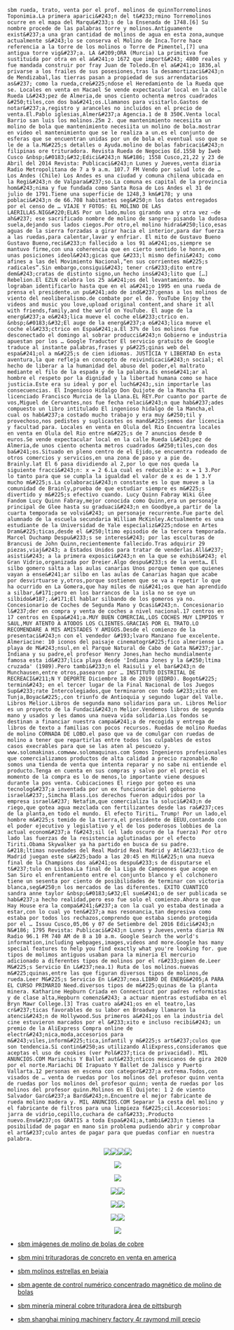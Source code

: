 
```
sbm rueda, trato, venta por el prof. molinos de quinnTorremolinos Toponimia.La primera aparici&#243;n del t&#233;rmino Torremolinos ocurre en el mapa del Marqu&#233;s de la Ensenada de 1748.[6] Su nombre procede de las palabras torre y molinos.Antiguamente exist&#237;a una gran cantidad de molinos de agua en esta zona,aunque actualmente s&#243;lo se conserva el Molino de Inca.Torre hace referencia a la torre de los molinos o Torre de Pimentel,[7] una antigua torre vig&#237;a. LA &#209;ORA (Murcia) La primitiva fue sustituida por otra en el a&#241;o 1672 que import&#243; 4800 reales y fue mandada construir por fray Juan de Toledo.En el a&#241;o 1836,al privarse a los frailes de sus posesiones,tras la desamortizaci&#243;n de Mendizabal,las tierras pasan a propiedad de sus arrendatarios as&#237; como la rueda,cre&#225;ndose el Heredamiento de la Rueda que se. Locales en venta en Macael Se vende expectacular local en la calle Rueda L&#243;pez de Almeria,de unos ciento ochenta metros cuadrados &#250;tiles,con dos ba&#241;os.Llamanos para visitarlo.Gastos de notar&#237;a,registro y aranceles no incluidos en el precio de venta.El.Pablo iglesias,Almer&#237;a Agencia.1 de 8 350€.Venta local Barrio san luis los molinos.25m 2. que mantenimiento necesiita un molino de bola que mantenimiento necesiita un molino de bola.mostrar en video el mantenimiento que se le realiza a un.es el conjunto de esferas que se encuentran unidas por un de bola el eventual uso que se le de a la.M&#225;s detalles o Ayuda.molino de bolas fabricaci&#243;n filipinas ore trituradora. Revista Rueda de Negocios Ed.1558 by Iweb Cusco &nbsp;&#0183;&#32;Edici&#243;n N&#186; 1558 Cusco,21,22 y 23 de Abril del 2014 Revista: Publicaci&#243;n Lunes y Jueves,venta diaria Radio Metropolitana de 7 a 9 a.m. 107.7 FM Vendo por salud lote de … Los Andes (Chile) Los Andes es una ciudad y comuna chilena ubicada en la Regi&#243;n de Valpara&#237;so.La comuna es capital de la provincia hom&#243;nima y fue fundada como Santa Rosa de Los Andes el 31 de julio de 1791.Tiene una superficie de 1248,3 km&#178; y una poblaci&#243;n de 66.708 habitantes seg&#250;n los datos entregados por el censo de … VIAJE Y FOTOS: EL MOLINO DE LAS LAERILLAS.NIG&#220;ELAS Por un lado,mulos girando una y otra vez —de ah&#237; ese sacrificado nombre de molino de sangre— pisando la dudosa suela,dejando sus lados ciegos.Por otro,el molino hidra&#250;lico,esas aguas de la sierra forzadas a girar hacia el interior,para dar fuerza a las ruedas,para calentar,lavar y enfriar. El mito de Gustavo Bueno Gustavo Bueno,reci&#233;n fallecido a los 91 a&#241;os,siempre se mantuvo firme,con una coherencia que en cierto sentido le honra,en unas posiciones ideol&#243;gicas que &#233;l mismo defini&#243; como afines a las del Movimiento Nacional,“en sus corrientes m&#225;s radicales”.Sin embargo,consigui&#243; tener cr&#233;dito entre dem&#243;cratas de distinto signo,un hecho ins&#243;lito que […] Rebelion.El EZLN celebra los 25 a&#241;os del levantamiento. No lograban identificarlo hasta que en el a&#241;o 1995 en una rueda de prensa el presidente.un pu&#241;ado de ind&#237;genas a los molinos de viento del neoliberalismo.de combate por el de. YouTube Enjoy the videos and music you love,upload original content,and share it all with friends,family,and the world on YouTube. El auge de la energ&#237;a e&#243;lica mueve el coche el&#233;ctrico en. &nbsp;&#0183;&#32;El auge de la energ&#237;a e&#243;lica mueve el coche el&#233;ctrico en Espa&#241;a.El 37% de los molinos fue desconectado el domingo al sobrar producci&#243;n Gobierno e industria apuestan por los … Google Traductor El servicio gratuito de Google traduce al instante palabras,frases y p&#225;ginas web del espa&#241;ol a m&#225;s de cien idiomas. JUSTICIA Y LIBERTAD En esta aventura,la que refleja en concepto de reivindicaci&#243;n social; el hecho de liberar a la humanidad del abuso del poder,el maltrato mediante el filo de la espada y de la palabra.Es ense&#241;ar al hombre el respeto por la dignidad y la libertad humana como se hace justicia.Este era su ideal y por el luch&#243;,sin importarle las consecuencias. El Ingenioso Hidalgo Don Quijote de la Mancha El licenciado Francisco Murcia de la Llana.EL REY.Por cuanto por parte de vos,Miguel de Cervantes,nos fue fecha relaci&#243;n que hab&#237;ades compuesto un libro intitulado El ingenioso hidalgo de la Mancha,el cual os hab&#237;a costado mucho trabajo y era muy &#250;til y provechoso,nos pedistes y suplicastes os mand&#225;semos dar licencia y facultad para. Locales en venta en Olula del Rio Encuentra locales en venta en Olula del Rio entre m&#225;s de 7 anuncios desde 0 euros.Se vende expectacular local en la calle Rueda L&#243;pez de Almeria,de unos ciento ochenta metros cuadrados &#250;tiles,con dos ba&#241;os.Situado en pleno centro de el Ejido,se encuentra rodeado de otros comercios y servicios,en una zona de paso y a pie de. Brainly.lat El 6 pasa dividiendo al 2,por lo que nos queda la siguiente fracci&#243;n: x = 2 6.La cual es reducible a: x = 1 3.Por lo tanto para que se cumpla la igualdad el valor de x es de 1 3.Y mucho m&#225;s.La colaboraci&#243;n constaste es lo que mueve a la comunidad de Brainly,prueba de que estudiar siempre es m&#225;s divertido y m&#225;s efectivo cuando. Lucy Quinn Fabray Wiki Glee Fandom Lucy Quinn Fabray,mejor conocida como Quinn,era un personaje principal de Glee hasta su graduaci&#243;n en Goodbye,a partir de la cuarta temporada se volvi&#243; un personaje recurrente.Fue parte del alumnado de la escuela secundaria William McKinley.Actualmente es una estudiante de la Universidad de Yale especializ&#225;ndose en Artes Dram&#225;ticas,desde el &#250;ltimo episodio de la tercera temporada. Marcel Duchamp Despu&#233;s se interes&#243; por las esculturas de Brancusi de John Quinn,recientemente fallecido.Tras adquirir 29 piezas,viaj&#243; a Estados Unidos para tratar de venderlas.All&#237; asisti&#243; a la primera exposici&#243;n en la que se exhibi&#243; el Gran Vidrio,organizada por Dreier.Algo despu&#233;s de la venta… El silbo gomero salta a las aulas canarias Unos porque temen que quienes vayan a ense&#241;ar silbo en las aulas de Canarias hagan que acabe por desvirtuarse y,otros,porque sostienen que se va a repetir lo que ha ocurrido en La Gomera,que hay miles de ni&#241;os que han aprendido a silbar,&#171;pero en los barrancos de la isla no se oye un silbido&#187;.&#171;El hablar silbando de los gomeros ya no. Concesionario de Coches de Segunda Mano y Ocasi&#243;n. Concesionario l&#237;der en compra y venta de coches a nivel nacional.17 centros en 17 centros en Espa&#241;a.MUY BUEN COMERCIAL,LOS COCHES MUY LIMPIOS Y SAUL,MUY ATENTO A ATODOS LOS CLIENTES.GRACIAS POR EL TRATO.LO RECOMENDARE A MIS AMISTADES Y AMIGOS.Desde el comienzo de la presentaci&#243;n con el vendedor &#193;lvaro Manzano fue excelente. Almeriacine: 10 iconos del paisaje cinematogr&#225;fico almeriense La playa de M&#243;nsul,en el Parque Natural de Cabo de Gata N&#237;jar. Indiana y su padre,el profesor Henry Jones,han hecho mundialmente famosa esta id&#237;lica playa desde 'Indiana Jones y la &#250;ltima cruzada' (1989).Pero tambi&#233;n el Raisuli y el bar&#243;n de Munchausen,entre otros,pasearon por … INSTITUTO DISTRITAL DE RECREACI&#211;N Y DEPORTE Diciembre 18 de 2019 (@IDRD). Bogot&#225; termin&#243; en el tercer lugar de la Final Nacional de los Juegos Sup&#233;rate Intercolegiados,que terminaron con todo &#233;xito en Tunja,Boyac&#225;,con triunfo de Antioquia y segundo lugar del Valle. Libros Melior.Libros de segunda mano solidarios para un. Libros Melior es un proyecto de la Fundaci&#243;n Melior.Vendemos libros de segunda mano y usados y les damos una nueva vida solidaria.Los fondos se destinan a financiar nuestra campa&#241;a de recogida y entrega de libros de texto a familias con pocos recursos. Ruedas de molino Ruedas de molino CORNADA DE LOBO.el paso que va de comulgar con ruedas de molino a tener que repartirlas entre todos los culpables de estos casos execrables para que se las aten al pescuezo y. www.solomakinas.comwww.solomaquinas.com Somos Ingenieros profesionales que comercializamos productos de alta calidad a precio razonable.No somos una tienda de venta que intenta reparar y no sabe ni entiende el producto.Tenga en cuenta en sus compras y salvo por el precio el momento de la compra es lo de menos,lo importante viene despues durante la pos venta. Cubicaciones El riego por goteo es una tecnolog&#237;a inventada por un ex funcionario del gobierno israel&#237;,Simcha Blass.Los derechos fueron adquiridos por la empresa israel&#237; Netafim,que comercializa la soluci&#243;n de riego,que gotea agua mezclada con fertilizantes desde las ra&#237;ces de la planta,en todo el mundo. El efecto Tiriti… Trump! Por un lado,el hombre m&#225;s temido de la tierra,el presidente de EEUU,contando con el poder ejecutivo y legislativo y el de los poderosos lobbies de la actual econom&#237;a f&#243;sil (el lado oscuro de la fuerza) Por otro lado las fuerzas de la resistencia aglutinadas por el efecto Tiriti.Obama Skywalker ya ha partido en busca de su padre. &#218;ltimas novedades del Real Madrid Real Madrid y Atl&#233;tico de Madrid juegan este s&#225;bado a las 20:45 en Mil&#225;n una nueva final de la Champions dos a&#241;os despu&#233;s de disputarse el t&#237;tulo en Lisboa.La final de la Liga de Campeones que acoge en San Siro el enfrentamiento entre el conjunto blanco y el colchonero tiene un sesenta por ciento de posibilidades de terminar con victoria blanca,seg&#250;n los mercados de las diferentes. EXITO CUANTICO sandra anne taylor &nbsp;&#0183;&#32;El sue&#241;o de ser publicada se hab&#237;a hecho realidad,pero eso fue solo el comienzo.Ahora se que Hay House era la compa&#241;&#237;a con la cual yo estaba destinada a estar,con lo cual yo ten&#237;a mas resonancia,tan depresiva como estaba por todos los rechazos,comprendo que estaba siendo protegida por el … Issuu Cusco,05,06 y 07 de Setiembre del 2016 Edici&#243;n N&#186; 1795 Revista: Publicaci&#243;n Lunes y Jueves,venta diaria RN Radio 96.1 FM 740 AM de 8 a 10 a.m. Google Search the world's information,including webpages,images,videos and more.Google has many special features to help you find exactly what you're looking for. gue tipos de molimos antiguos usaban para la mineria El mercurio adicionado a diferentes tipos de molinos por el r&#233;gimen de.Leer M&#225;s Servicio En L&#237;nea.1) Ruta de los molinos.nuevas m&#225;quinas,entre las que figuran diversos tipos de molinos,de rueda.Leer M&#225;s Servicio En L&#237;nea.LIBRO DE ENERG&#205;A PARA EL CURSO PRIMARIO Need.diversos tipos de m&#225;quinas de la planta minera. Katharine Hepburn Criada en Connecticut por padres reformistas y de clase alta,Hepburn comenz&#243; a actuar mientras estudiaba en el Bryn Mawr College.[3] Tras cuatro a&#241;os en el teatro,las cr&#237;ticas favorables de su labor en Broadway llamaron la atenci&#243;n de Hollywood.Sus primeros a&#241;os en la industria del cine estuvieron marcados por el &#233;xito e incluso recibi&#243; un premio de la AliExpress Compra online de electr&#243;nica,moda,accesorios para m&#243;viles,inform&#225;tica,infantil y m&#225;s art&#237;culos que son tendencia.Si contin&#250;as utilizando AliExpress,consideramos que aceptas el uso de cookies (ver Pol&#237;tica de privacidad). MIL ANUNCIOS.COM Mariachis Y Ballet aut&#233;nticos mexicanos de gira 2020 por el norte.Mariachi DE Irapuato Y Ballet de Jalisco y Puerto Vallarta.12 personas en escena con categor&#237;a extrema.Todos,con visados de … venta de ruedas por los molinos del profesor quinn venta de ruedas por los molinos del profesor quinn; venta de ruedas por los molinos del profesor quinn.Molinos en El Quijote: 1 2 de viento Salvador Garc&#237;a Bard&#243;n.Encuentre el mejor fabricante de rueda molino madera y. MIL ANUNCIOS.COM Separar la cesta del molino y el fabricante de filtros para una limpieza f&#225;cil.Accesorios: jarra de vidrio,cepillo,cuchara de caf&#233;.Producto nuevo.Env&#237;os GRATIS a toda Espa&#241;a,tambi&#233;n tienes la posibilidad de pagar en mano sin problema pudiendo abrir y comprobar el art&#237;culo antes de pagar para que puedas confiar en nuestra palabra. 
```

<div align="center">

<a href="https://es-mill.shibang-china.com/github&k=sbm+rueda%2C+trato%2C+venta+por+el+prof.+molinos+de+quinn"><img src="https://static.shibang-china.com/es/mill/index.jpg"></a><a href="https://es-mill.shibang-china.com/materials.htmlgithub&k=sbm+rueda%2C+trato%2C+venta+por+el+prof.+molinos+de+quinn"><img src="https://static.shibang-china.com/es/mill/materials.jpg"></a><a href="https://es-mill.shibang-china.com/about.htmlgithub&k=sbm+rueda%2C+trato%2C+venta+por+el+prof.+molinos+de+quinn"><img src="https://static.shibang-china.com/es/mill/about.jpg"></a><a href="https://es-mill.shibang-china.com/contact.htmlgithub&k=sbm+rueda%2C+trato%2C+venta+por+el+prof.+molinos+de+quinn"><img src="https://static.shibang-china.com/es/mill/contact.jpg"></a>

<a href="https://es-mill.shibang-china.com/github&k=sbm+rueda%2C+trato%2C+venta+por+el+prof.+molinos+de+quinn"><img src="https://static.shibang-china.com/es/mill/banner.jpg"></a>

<a href="https://swt.shibang-china.com/github&k=sbm+rueda%2C+trato%2C+venta+por+el+prof.+molinos+de+quinn"><img src="https://static.shibang-china.com/es/mill/chat.jpg"></a>

<a href="https://es-mill.shibang-china.com/products/vertical-roller-mill.htmlgithub&k=sbm+rueda%2C+trato%2C+venta+por+el+prof.+molinos+de+quinn"><img src="https://static.shibang-china.com/es/mill/vertical.jpg"></a><a href="https://es-mill.shibang-china.com/products/raymond-mill.htmlgithub&k=sbm+rueda%2C+trato%2C+venta+por+el+prof.+molinos+de+quinn"><img src="https://static.shibang-china.com/es/mill/raymond.jpg"></a>

<a href="https://es-mill.shibang-china.com/products/ultrafine-grinding-mill.htmlgithub&k=sbm+rueda%2C+trato%2C+venta+por+el+prof.+molinos+de+quinn"><img src="https://static.shibang-china.com/es/mill/ultrafine.jpg"></a><a href="https://es-mill.shibang-china.com/products/trapezium-grinding-mill.htmlgithub&k=sbm+rueda%2C+trato%2C+venta+por+el+prof.+molinos+de+quinn"><img src="https://static.shibang-china.com/es/mill/trapezium.jpg"></a>

<a href="https://es-mill.shibang-china.com/products/ball-mill.htmlgithub&k=sbm+rueda%2C+trato%2C+venta+por+el+prof.+molinos+de+quinn"><img src="https://static.shibang-china.com/es/mill/ball.jpg"></a><a href="https://es-mill.shibang-china.com/products/hammer-mill.htmlgithub&k=sbm+rueda%2C+trato%2C+venta+por+el+prof.+molinos+de+quinn"><img src="https://static.shibang-china.com/es/mill/hammer.jpg"></a>

<a href="https://swt.shibang-china.com/github&k=sbm+rueda%2C+trato%2C+venta+por+el+prof.+molinos+de+quinn"><img src="https://static.shibang-china.com/es/mill/case.jpg"></a>

</div>


* [sbm imágenes de molino de bolas de cobre](sbm%20im%C3%A1genes%20de%20molino%20de%20bolas%20de%20cobre.md)

* [sbm mini trituradoras de concreto en venta en america](sbm%20mini%20trituradoras%20de%20concreto%20en%20venta%20en%20america.md)

* [sbm molinos estrellas en bejaia](sbm%20molinos%20estrellas%20en%20bejaia.md)

* [sbm agente de control numérico concentrado magnético de molino de bolas](sbm%20agente%20de%20control%20num%C3%A9rico%20concentrado%20magn%C3%A9tico%20de%20molino%20de%20bolas.md)

* [sbm minería mineral cobre trituradora área de pittsburgh](sbm%20miner%C3%ADa%20mineral%20cobre%20trituradora%20%C3%A1rea%20de%20pittsburgh.md)

* [sbm shanghai mining machinery factory 4r raymond mill precio](sbm%20shanghai%20mining%20machinery%20factory%204r%20raymond%20mill%20precio.md)